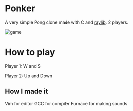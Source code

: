 # Ponker
A very simple Pong clone made with C and [raylib](https://github.com/raysan5/raylib). 2 players.

![game](https://github.com/user-attachments/assets/1e33a908-6711-429c-8255-0b7ab1410375)

# How to play
Player 1: W and S

Player 2: Up and Down

## How I made it
Vim for editor
GCC for compiler
Furnace for making sounds
